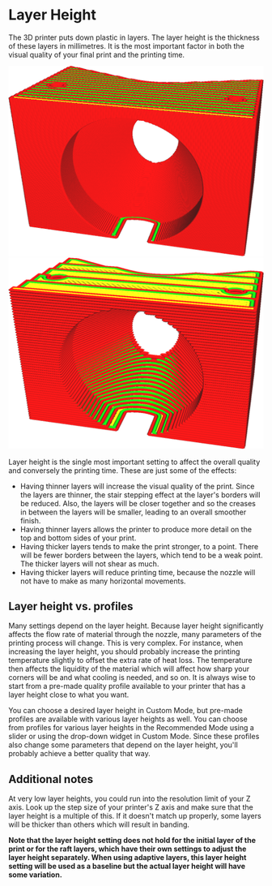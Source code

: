 Layer Height
====
The 3D printer puts down plastic in layers. The layer height is the thickness of these layers in millimetres. It is the most important factor in both the visual quality of your final print and the printing time.

<!--screenshot {
"image_path": "layer_height_0.1.png",
"model_path": "plunger_stop.scad",
"camera_position": [25, 100, 50],
"settings": {
    "layer_height": 0.1
},
"colours": 32
}-->
<!--screenshot {
"image_path": "layer_height_0.3.png",
"model_path": "plunger_stop.scad",
"camera_position": [25, 100, 50],
"settings": {
    "layer_height": 0.3
},
"colours": 32
}-->
![0.1mm layer height](../images/layer_height_0.1.png)
![0.3mm layer height](../images/layer_height_0.3.png)

Layer height is the single most important setting to affect the overall quality and conversely the printing time. These are just some of the effects:
* Having thinner layers will increase the visual quality of the print. Since the layers are thinner, the stair stepping effect at the layer's borders will be reduced. Also, the layers will be closer together and so the creases in between the layers will be smaller, leading to an overall smoother finish.
* Having thinner layers allows the printer to produce more detail on the top and bottom sides of your print.
* Having thicker layers tends to make the print stronger, to a point. There will be fewer borders between the layers, which tend to be a weak point. The thicker layers will not shear as much.
* Having thicker layers will reduce printing time, because the nozzle will not have to make as many horizontal movements.

Layer height vs. profiles
----
Many settings depend on the layer height. Because layer height significantly affects the flow rate of material through the nozzle, many parameters of the printing process will change. This is very complex. For instance, when increasing the layer height, you should probably increase the printing temperature slightly to offset the extra rate of heat loss. The temperature then affects the liquidity of the material which will affect how sharp your corners will be and what cooling is needed, and so on. It is always wise to start from a pre-made quality profile available to your printer that has a layer height close to what you want.

You can choose a desired layer height in Custom Mode, but pre-made profiles are available with various layer heights as well. You can choose from profiles for various layer heights in the Recommended Mode using a slider or using the drop-down widget in Custom Mode. Since these profiles also change some parameters that depend on the layer height, you'll probably achieve a better quality that way.

Additional notes
----
At very low layer heights, you could run into the resolution limit of your Z axis. Look up the step size of your printer's Z axis and make sure that the layer height is a multiple of this. If it doesn't match up properly, some layers will be thicker than others which will result in banding.

**Note that the layer height setting does not hold for the initial layer of the print or for the raft layers, which have their own settings to adjust the layer height separately. When using adaptive layers, this layer height setting will be used as a baseline but the actual layer height will have some variation.**